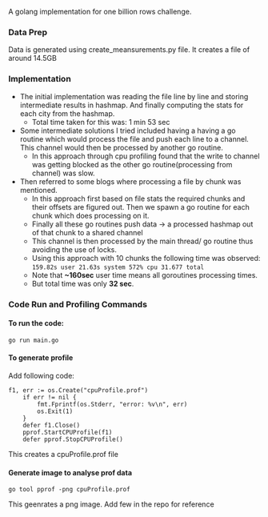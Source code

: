 A golang implementation for one billion rows challenge.

### Data Prep
Data is generated using create_meansurements.py file. It creates a file of around 14.5GB

### Implementation

- The initial implementation was reading the file line by line and storing intermediate results in hashmap. And finally computing the stats for each city from the hashmap.
    - Total time taken for this was: 1 min 53 sec
- Some intermediate solutions I tried included having a having a go routine which would process the file and push each line to a channel. This channel would then be processed by another go routine.
    - In this approach through cpu profiling found that the write to channel was getting blocked as the other go routine(processing from channel) was slow.
- Then referred to some blogs where processing a file by chunk was mentioned.
    - In this approach first based on file stats the required chunks and their offsets are figured out. Then we spawn a go routine for each chunk which does processing on it.
    - Finally all these go routines push data -> a processed hashmap out of that chunk to a shared channel
    - This channel is then processed by the main thread/ go routine thus avoiding the use of locks.
    - Using this approach with 10 chunks the following time was observed: `159.82s user 21.63s system 572% cpu 31.677 total`
    - Note that **~160sec** user time means all goroutines processing times.
    - But total time was only **32 sec**.

### Code Run and Profiling Commands

#### To run the code:

`go run main.go`

#### To generate profile

Add following code:
```
f1, err := os.Create("cpuProfile.prof")
	if err != nil {
		fmt.Fprintf(os.Stderr, "error: %v\n", err)
		os.Exit(1)
	}
	defer f1.Close()
	pprof.StartCPUProfile(f1)
	defer pprof.StopCPUProfile()
```
This creates a cpuProfile.prof file

#### Generate image to analyse prof data
`go tool pprof -png cpuProfile.prof`

This geenrates a png image. Add few in the repo for reference